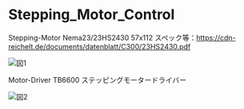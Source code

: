 # Stepping_Motor_Control
Stepping-Motor
Nema23/23HS2430 57x112
スペック等：https://cdn-reichelt.de/documents/datenblatt/C300/23HS2430.pdf

![図1](https://user-images.githubusercontent.com/71380457/95744551-732c2000-0cce-11eb-9ca1-a02e9de64ffe.jpg)

Motor-Driver
TB6600 ステッピングモータードライバー

![図2](https://user-images.githubusercontent.com/71380457/95744611-8fc85800-0cce-11eb-8eed-28d88892c7b5.jpg)
